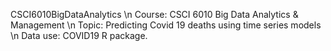 CSCI6010BigDataAnalytics \n
Course: CSCI 6010 Big Data Analytics & Management \n
Topic: Predicting Covid 19 deaths using time series models \n
Data use: COVID19 R package. 

